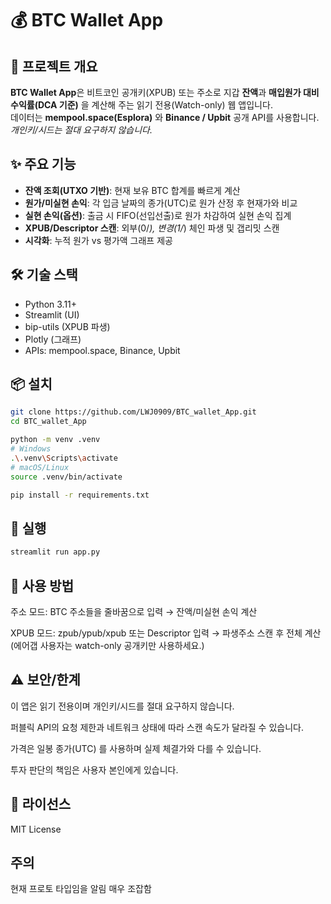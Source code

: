 # 💰 BTC Wallet App

## 📌 프로젝트 개요
**BTC Wallet App**은 비트코인 공개키(XPUB) 또는 주소로 지갑 **잔액**과 **매입원가 대비 수익률(DCA 기준)** 을 계산해 주는 읽기 전용(Watch-only) 웹 앱입니다.  
데이터는 **mempool.space(Esplora)** 와 **Binance / Upbit** 공개 API를 사용합니다.  
*개인키/시드는 절대 요구하지 않습니다.*

## ✨ 주요 기능
- **잔액 조회(UTXO 기반)**: 현재 보유 BTC 합계를 빠르게 계산
- **원가/미실현 손익**: 각 입금 날짜의 종가(UTC)로 원가 산정 후 현재가와 비교
- **실현 손익(옵션)**: 출금 시 FIFO(선입선출)로 원가 차감하여 실현 손익 집계
- **XPUB/Descriptor 스캔**: 외부(0/*), 변경(1/*) 체인 파생 및 갭리밋 스캔
- **시각화**: 누적 원가 vs 평가액 그래프 제공

## 🛠 기술 스택
- Python 3.11+
- Streamlit (UI)
- bip-utils (XPUB 파생)
- Plotly (그래프)
- APIs: mempool.space, Binance, Upbit

## 📦 설치
```bash
git clone https://github.com/LWJ0909/BTC_wallet_App.git
cd BTC_wallet_App

python -m venv .venv
# Windows
.\.venv\Scripts\activate
# macOS/Linux
source .venv/bin/activate

pip install -r requirements.txt
```

## 🚀 실행
```bash
streamlit run app.py
```

## 🔑 사용 방법
주소 모드: BTC 주소들을 줄바꿈으로 입력 → 잔액/미실현 손익 계산

XPUB 모드: zpub/ypub/xpub 또는 Descriptor 입력 → 파생주소 스캔 후 전체 계산
(에어갭 사용자는 watch-only 공개키만 사용하세요.)

## ⚠️ 보안/한계
이 앱은 읽기 전용이며 개인키/시드를 절대 요구하지 않습니다.

퍼블릭 API의 요청 제한과 네트워크 상태에 따라 스캔 속도가 달라질 수 있습니다.

가격은 일봉 종가(UTC) 를 사용하며 실제 체결가와 다를 수 있습니다.

투자 판단의 책임은 사용자 본인에게 있습니다.

## 📜 라이선스
MIT License

## 주의
현재 프로토 타입임을 알림 매우 조잡함
